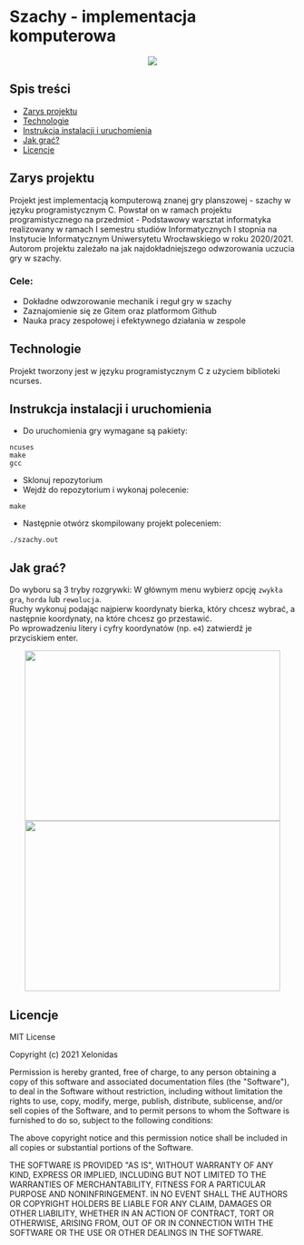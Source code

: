 # Szachy - implementacja komputerowa
<p align="center">
  <img src="https://i.imgur.com/tEQbD6K.png">
</p>

## Spis treści
* [Zarys projektu](#zarys-projektu)
* [Technologie](#technologie)
* [Instrukcja instalacji i uruchomienia](#instrukcja-instalacji-i-uruchomienia)
* [Jak grać?](#jak-grać)
* [Licencje](#licencje)

## Zarys projektu
Projekt jest implementacją komputerową znanej gry planszowej - szachy w języku programistycznym C. Powstał on w ramach projektu programistycznego na przedmiot - Podstawowy warsztat informatyka realizowany w ramach I semestru studiów Informatycznych I stopnia na Instytucie Informatycznym Uniwersytetu Wrocławskiego w roku 2020/2021. Autorom projektu zależało na jak najdokładniejszego odwzorowania uczucia gry w szachy. </br>

### Cele: 
* Dokładne odwzorowanie mechanik i reguł gry w szachy
* Zaznajomienie się ze Gitem oraz platformom Github
* Nauka pracy zespołowej i efektywnego działania w zespole

## Technologie
Projekt tworzony jest w języku programistycznym C z użyciem biblioteki ncurses.

## Instrukcja instalacji i uruchomienia
* Do uruchomienia gry wymagane są pakiety:
```
ncuses
make
gcc
```
* Sklonuj repozytorium
* Wejdż do repozytorium i wykonaj polecenie:
```
make
```
* Następnie otwórz skompilowany projekt poleceniem:
```
./szachy.out
```
## Jak grać?
Do wyboru są 3 tryby rozgrywki:
W głównym menu wybierz opcję ```zwykła gra```, ```horda``` lub ```rewolucja```. <br>
Ruchy wykonuj podając najpierw koordynaty bierka, który chcesz wybrać, a następnie koordynaty, na które chcesz go przestawić.<br>
Po wprowadzeniu litery i cyfry koordynatów (np. ```e4```) zatwierdź je przyciskiem enter.

<p align="center">
  <img src="https://i.imgur.com/mvX3uA8.png" width="450" height="300"/>
  <img src="https://i.imgur.com/NH3HRmV.png" width="450" height="300"/> 
</p>

## Licencje
MIT License

Copyright (c) 2021 Xelonidas

Permission is hereby granted, free of charge, to any person obtaining a copy
of this software and associated documentation files (the "Software"), to deal
in the Software without restriction, including without limitation the rights
to use, copy, modify, merge, publish, distribute, sublicense, and/or sell
copies of the Software, and to permit persons to whom the Software is
furnished to do so, subject to the following conditions:

The above copyright notice and this permission notice shall be included in all
copies or substantial portions of the Software.

THE SOFTWARE IS PROVIDED "AS IS", WITHOUT WARRANTY OF ANY KIND, EXPRESS OR
IMPLIED, INCLUDING BUT NOT LIMITED TO THE WARRANTIES OF MERCHANTABILITY,
FITNESS FOR A PARTICULAR PURPOSE AND NONINFRINGEMENT. IN NO EVENT SHALL THE
AUTHORS OR COPYRIGHT HOLDERS BE LIABLE FOR ANY CLAIM, DAMAGES OR OTHER
LIABILITY, WHETHER IN AN ACTION OF CONTRACT, TORT OR OTHERWISE, ARISING FROM,
OUT OF OR IN CONNECTION WITH THE SOFTWARE OR THE USE OR OTHER DEALINGS IN THE
SOFTWARE.
